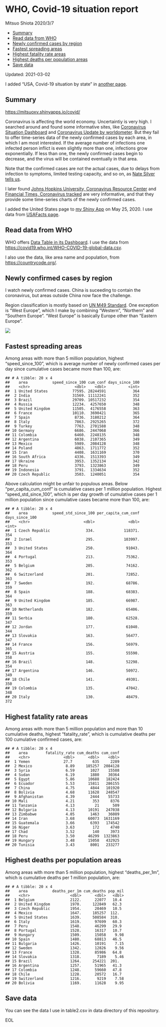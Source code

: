 WHO, Covid-19 situation report
================
Mitsuo Shiota
2020/3/7

-   [Summary](#summary)
-   [Read data from WHO](#read-data-from-who)
-   [Newly confirmed cases by region](#newly-confirmed-cases-by-region)
-   [Fastest spreading areas](#fastest-spreading-areas)
-   [Highest fatality rate areas](#highest-fatality-rate-areas)
-   [Highest deaths per population
    areas](#highest-deaths-per-population-areas)
-   [Save data](#save-data)

Updated: 2021-03-02

I added “USA, Covid-19 situation by state” in [another page](USA.md).

## Summary

<https://mitsuoxv.shinyapps.io/covid/>

Coronavirus is affecting the world economy. Uncertaintiy is very high. I
searched around and found some informative sites, like [Coronavirus
Situation
Dashboard](https://who.maps.arcgis.com/apps/opsdashboard/index.html#/c88e37cfc43b4ed3baf977d77e4a0667)
and [Coronavirus Update by
worldometer](https://www.worldometers.info/coronavirus/). But they fail
to offer time-series data of the newly confirmed cases by each area, in
which I am most interested. If the average number of infections one
infected person inflict is even slightly more than one, infections grow
exponentially. If less than one, the newly confirmed cases begin to
decrease, and the virus will be contained eventually in that area.

Note that the confirmed cases are not the actual cases, due to delays
from infection to symptoms, limited testing capacity, and so on, as
[Nate Silver tells
us](https://fivethirtyeight.com/features/coronavirus-case-counts-are-meaningless/).

I later found [Johns Hopkins University, Coronavirus Resource
Center](https://coronavirus.jhu.edu/) and [Financial Times, Coronavirus
tracked](https://www.ft.com/content/a26fbf7e-48f8-11ea-aeb3-955839e06441)
are very informative, and that they provide some time-series charts of
the newly confirmed cases.

I added the United States page to [my Shiny
App](https://mitsuoxv.shinyapps.io/covid/) on May 25, 2020. I use data
from [USAFacts
page](https://usafacts.org/visualizations/coronavirus-covid-19-spread-map/).

## Read data from WHO

WHO offers [Data Table in its Dashboard](https://covid19.who.int/table).
I use the data from
<https://covid19.who.int/WHO-COVID-19-global-data.csv>.

I also use the data, like area name and population, from
<https://countrycode.org/>.

## Newly confirmed cases by region

I watch newly confirmed cases. China is suceeding to contain the
coronavirus, but areas outside China now face the challenge.

Region classification is mostly based on [UN M49
Standard](https://unstats.un.org/unsd/methodology/m49/). One exception
is “West Europe”, which I make by combining “Western”, “Northern” and
“Southern Europe”. “West Europe” is basically Europe other than “Eastern
Europe”.

![](README_files/figure-gfm/chart-1.png)<!-- -->

## Fastest spreading areas

Among areas with more than 5 million population, highest
“speed\_since\_100”, which is average number of newly confirmed cases
per day since cumulative cases became more than 100, are:

    ## # A tibble: 20 x 4
    ##    area           speed_since_100 cum_conf days_since_100
    ##    <chr>                    <dbl>    <dbl>          <int>
    ##  1 United States           77595. 28244591            364
    ##  2 India                   31569. 11112241            352
    ##  3 Brazil                  29709. 10517232            354
    ##  4 Russia                  12234.  4257650            348
    ##  5 United Kingdom          11505.  4176558            363
    ##  6 France                  10110.  3690421            365
    ##  7 Spain                    8736.  3180212            364
    ##  8 Italy                    7863.  2925265            372
    ##  9 Turkey                   7763.  2701588            348
    ## 10 Germany                  6686.  2447068            366
    ## 11 Colombia                 6460.  2248135            348
    ## 12 Argentina                6038.  2107365            349
    ## 13 Mexico                   5989.  2084128            348
    ## 14 Poland                   4863.  1711772            352
    ## 15 Iran                     4408.  1631169            370
    ## 16 South Africa             4336.  1513393            349
    ## 17 Ukraine                  3953.  1352134            342
    ## 18 Peru                     3793.  1323863            349
    ## 19 Indonesia                3791.  1334634            352
    ## 20 Czech Republic           3503.  1240051            354

Above calculation might be unfair to populous areas. Below
“per\_capita\_cum\_conf” is cumulative cases per 1 million population.
Highest “speed\_std\_since\_100”, which is per day growth of cumulative
cases per 1 million population since cumulative cases became more than
100, are:

    ## # A tibble: 20 x 4
    ##    area           speed_std_since_100 per_capita_cum_conf days_since_100
    ##    <chr>                        <dbl>               <dbl>          <int>
    ##  1 Czech Republic                334.             118371.            354
    ##  2 Israel                        295.             103997.            353
    ##  3 United States                 250.              91043.            364
    ##  4 Portugal                      213.              75362.            353
    ##  5 Belgium                       205.              74162.            362
    ##  6 Switzerland                   201.              72852.            363
    ##  7 Sweden                        192.              68786.            359
    ##  8 Spain                         188.              68383.            364
    ##  9 United Kingdom                185.              66987.            363
    ## 10 Netherlands                   182.              65406.            359
    ## 11 Serbia                        180.              62528.            347
    ## 12 Jordan                        177.              61040.            344
    ## 13 Slovakia                      163.              56477.            347
    ## 14 France                        156.              56979.            365
    ## 15 Austria                       155.              55590.            358
    ## 16 Brazil                        148.              52298.            354
    ## 17 Argentina                     146.              50972.            349
    ## 18 Chile                         141.              49301.            350
    ## 19 Colombia                      135.              47042.            348
    ## 20 Italy                         130.              48479.            372

## Highest fatality rate areas

Among areas with more than 5 million population and more than 10
cumulative deaths, highest “fatality\_rate”, which is cumulative deaths
per 100 cumulative confirmed cases, are:

    ## # A tibble: 20 x 4
    ##    area        fatality_rate cum_deaths cum_conf
    ##    <chr>               <dbl>      <dbl>    <dbl>
    ##  1 Yemen               27.7         635     2289
    ##  2 Mexico               8.89     185257  2084128
    ##  3 Syria                6.59       1027    15588
    ##  4 Sudan                6.19       1880    30364
    ##  5 Egypt                5.86      10688   182424
    ##  6 Ecuador              5.53      15811   286155
    ##  7 China                4.75       4844   101920
    ##  8 Bolivia              4.68      11628   248547
    ##  9 Afghanistan          4.39       2444    55733
    ## 10 Mali                 4.21        353     8376
    ## 11 Tanzania             4.13         21      509
    ## 12 Bulgaria             4.13      10191   247038
    ## 13 Zimbabwe             4.05       1463    36089
    ## 14 Iran                 3.68      60073  1631169
    ## 15 Guatemala            3.66       6393   174542
    ## 16 Niger                3.63        172     4740
    ## 17 Chad                 3.52        140     3973
    ## 18 Peru                 3.50      46299  1323863
    ## 19 Hungary              3.48      15058   432925
    ## 20 Tunisia              3.43       8001   233277

## Highest deaths per population areas

Among areas with more than 5 million population, highest
“deaths\_per\_1m”, which is cumulative deaths per 1 million population,
are:

    ## # A tibble: 20 x 4
    ##    area           deaths_per_1m cum_deaths pop_mil
    ##    <chr>                  <dbl>      <dbl>   <dbl>
    ##  1 Belgium                2122.      22077   10.4 
    ##  2 United Kingdom         1970.     122849   62.3 
    ##  3 Czech Republic         1954.      20469   10.5 
    ##  4 Mexico                 1647.     185257  112.  
    ##  5 United States          1639.     508584  310.  
    ##  6 Italy                  1619.      97699   60.3 
    ##  7 Peru                   1548.      46299   29.9 
    ##  8 Portugal               1528.      16317   10.7 
    ##  9 Hungary                1509.      15058    9.98
    ## 10 Spain                  1480.      68813   46.5 
    ## 11 Bulgaria               1426.      10191    7.15
    ## 12 Sweden                 1342.      12826    9.56
    ## 13 France                 1328.      85986   64.8 
    ## 14 Slovakia               1318.       7189    5.46
    ## 15 Brazil                 1264.     254221  201.  
    ## 16 Argentina              1257.      51965   41.3 
    ## 17 Colombia               1248.      59660   47.8 
    ## 18 Chile                  1228.      20572   16.7 
    ## 19 Switzerland            1216.       9219    7.58
    ## 20 Bolivia                1169.      11628    9.95

## Save data

You can see the data I use in table2.csv in data directory of this
repository.

EOL
